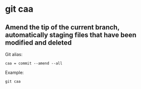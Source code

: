 # git caa

## Amend the tip of the current branch, automatically staging files that have been modified and deleted

Git alias:

```git
caa = commit --amend --all
```

Example:

```shell
git caa
```
